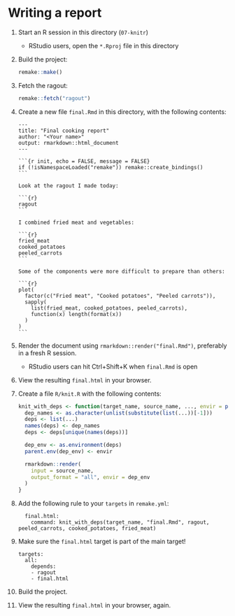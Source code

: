 # Writing a report

1. Start an R session in this directory (`07-knitr`)
    - RStudio users, open the `*.Rproj` file in this directory

1. Build the project:
    ```r
    remake::make()
    ```
1. Fetch the ragout:
    ```r
    remake::fetch("ragout")
    ```
1. Create a new file `final.Rmd` in this directory, with the following contents:
    ``````
    ---
    title: "Final cooking report"
    author: "<Your name>"
    output: rmarkdown::html_document
    ---
    
    ```{r init, echo = FALSE, message = FALSE}
    if (!isNamespaceLoaded("remake")) remake::create_bindings()
    ```
    
    Look at the ragout I made today:
    
    ```{r}
    ragout
    ```
    
    I combined fried meat and vegetables:
    
    ```{r}
    fried_meat
    cooked_potatoes
    peeled_carrots
    ```
    
    Some of the components were more difficult to prepare than others:
    
    ```{r}
    plot(
      factor(c("Fried meat", "Cooked potatoes", "Peeled carrots")),
      sapply(
        list(fried_meat, cooked_potatoes, peeled_carrots),
        function(x) length(format(x))
      )
    )
    ```
    ``````
1. Render the document using `rmarkdown::render("final.Rmd")`, preferably in a fresh R session.
    - RStudio users can hit Ctrl+Shift+K when `final.Rmd` is open
1. View the resulting `final.html` in your browser.
1. Create a file `R/knit.R` with the following contents:
    ```r
    knit_with_deps <- function(target_name, source_name, ..., envir = parent.frame()) {
      dep_names <- as.character(unlist(substitute(list(...))[-1]))
      deps <- list(...)
      names(deps) <- dep_names
      deps <- deps[unique(names(deps))]
    
      dep_env <- as.environment(deps)
      parent.env(dep_env) <- envir
    
      rmarkdown::render(
        input = source_name,
        output_format = "all", envir = dep_env
      )
    }
    ```
1. Add the following rule to your `targets` in `remake.yml`:
    ```
      final.html:
        command: knit_with_deps(target_name, "final.Rmd", ragout, peeled_carrots, cooked_potatoes, fried_meat)
    ```
1. Make sure the `final.html` target is part of the main target!
    ```
    targets:
      all:
        depends:
        - ragout
        - final.html
    ```

1. Build the project.
1. View the resulting `final.html` in your browser, again.

